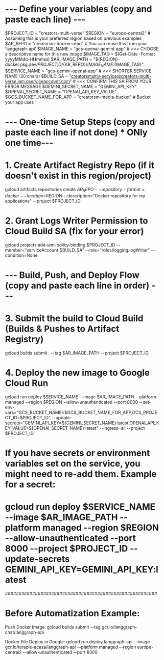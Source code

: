 # --- Define your variables (copy and paste each line) ---
$PROJECT_ID = "creators-multi-verse"
$REGION = "europe-central2"         # Assuming this is your preferred region based on previous examples
$AR_REPO = "creatorsm-docker-repo"         # You can reuse this from your 'langgraph-api'
$IMAGE_NAME = "gcs-openai-gemini-app" # <<< CHOOSE a descriptive name for this new image
$IMAGE_TAG = $(Get-Date -Format yyyyMMdd-HHmmss)
$AR_IMAGE_PATH = "${REGION}-docker.pkg.dev/${PROJECT_ID}/${AR_REPO}/${IMAGE_NAME}:${IMAGE_TAG}"
$SERVICE_NAME = "gcs-gemini-openai-app" # <<< SHORTER SERVICE NAME (20 chars)
$BUILD_SA = "creatorsmultiv-service@creators-multi-verse.iam.gserviceaccount.com" # <<< CONFIRM THIS SA FROM YOUR ERROR MESSAGE
$GEMINI_SECRET_NAME = "GEMINI_API_KEY"
$OPENAI_SECRET_NAME = "OPENAI_API_KEY_VALUE"
$GCS_BUCKET_NAME_FOR_APP = "creatorsm-media-bucket" # Bucket your app uses

# --- One-time Setup Steps (copy and paste each line if not done) * ONly one time---
# 1. Create Artifact Registry Repo (if it doesn't exist in this region/project)
gcloud artifacts repositories create $AR_REPO --repository-format=docker --location=$REGION --description="Docker repository for my applications" --project $PROJECT_ID
# 2. Grant Logs Writer Permission to Cloud Build SA (fix for your error)
gcloud projects add-iam-policy-binding $PROJECT_ID --member="serviceAccount:$BUILD_SA" --role="roles/logging.logWriter" --condition=None




# --- Build, Push, and Deploy Flow (copy and paste each line in order) ---
# 3. Submit the build to Cloud Build (Builds & Pushes to Artifact Registry)
gcloud builds submit . --tag $AR_IMAGE_PATH --project $PROJECT_ID

# 4. Deploy the new image to Google Cloud Run
gcloud run deploy $SERVICE_NAME --image $AR_IMAGE_PATH --platform managed --region $REGION --allow-unauthenticated --port 8000 --set-env-vars="GCS_BUCKET_NAME=$GCS_BUCKET_NAME_FOR_APP,GCS_PROJECT_ID=$PROJECT_ID" --update-secrets="GEMINI_API_KEY=${GEMINI_SECRET_NAME}:latest,OPENAI_API_KEY_VALUE=${OPENAI_SECRET_NAME}:latest" --ingress=all --project $PROJECT_ID 




# If you have secrets or environment variables set on the service, you might need to re-add them. Example for a secret:
# gcloud run deploy $SERVICE_NAME --image $AR_IMAGE_PATH --platform managed --region $REGION --allow-unauthenticated --port 8000 --project $PROJECT_ID --update-secrets GEMINI_API_KEY=GEMINI_API_KEY:latest


























########################################################
# Before Automatization Example:
Push Docker Image:
gcloud builds submit --tag gcr.io/langgraph-chat/langgraph-api

Docker File Deploy in Google:
gcloud run deploy langgraph-api --image gcr.io/terapie-acasa/langgraph-api --platform managed --region europe-central2 --allow-unauthenticated --port 8000
